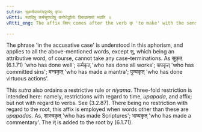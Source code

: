 ```yaml
---
sutra: सुकर्मपापमंत्रपुण्येषु कृञः
vRtti: स्वादिषु कर्मसूपपदेषु करोतेर्द्धातोः क्विप्प्रत्ययो भवति ॥
vRtti_eng: The affix क्विप् comes after the verb कृ 'to make' with the sense of past time, when the following words in the accusative case are in composition:- सु 'well', कर्म 'action', पाप 'sin', मंत्र 'hymn' and पुण्य 'virtue'.

---
```

The phrase 'in the accusative case' is understood in this aphorism, and applies to all the above-mentioned words, except सु, which being an attributive word, of course, cannot take any case-terminations. As सुकृत् (6.1.71) 'who has done well'; कर्मकृत् 'who has done all works'; पापकृत् 'who has committed sins'; मन्त्रकृत् 'who has made a mantra'; पुण्यकृत् 'who has done virtuous actions'.

This _sutra_ also ordains a restrictive rule or _niyama_. Three-fold restriction is intended here: namely, restrictions with regard to time, _upapada_, and affix; but not with regard to verbs. See (3.2.87). There being no restriction with regard to the root, this affix is employed when words other than these are _upapadas_. As, शास्त्रकृत् 'who has made Scriptures'; भाष्यकृत् 'who has made a commentary'. The त् is added to the root by (6.1.71).